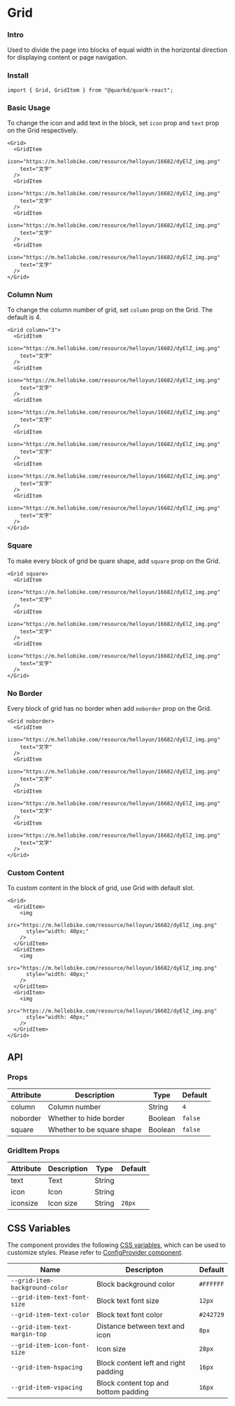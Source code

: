 # Grid

### Intro

Used to divide the page into blocks of equal width in the horizontal direction for displaying content or page navigation.

### Install

```tsx
import { Grid, GridItem } from "@quarkd/quark-react";
```

### Basic Usage

To change the icon and add text in the block, set `icon` prop and `text` prop on the Grid respectively.

```tsx
<Grid>
  <GridItem
    icon="https://m.hellobike.com/resource/helloyun/16682/dyElZ_img.png"
    text="文字"
  />
  <GridItem
    icon="https://m.hellobike.com/resource/helloyun/16682/dyElZ_img.png"
    text="文字"
  />
  <GridItem
    icon="https://m.hellobike.com/resource/helloyun/16682/dyElZ_img.png"
    text="文字"
  />
  <GridItem
    icon="https://m.hellobike.com/resource/helloyun/16682/dyElZ_img.png"
    text="文字"
  />
</Grid>
```

### Column Num

To change the column number of grid, set `column` prop on the Grid. The default is 4.

```tsx
<Grid column="3">
  <GridItem
    icon="https://m.hellobike.com/resource/helloyun/16682/dyElZ_img.png"
    text="文字"
  />
  <GridItem
    icon="https://m.hellobike.com/resource/helloyun/16682/dyElZ_img.png"
    text="文字"
  />
  <GridItem
    icon="https://m.hellobike.com/resource/helloyun/16682/dyElZ_img.png"
    text="文字"
  />
  <GridItem
    icon="https://m.hellobike.com/resource/helloyun/16682/dyElZ_img.png"
    text="文字"
  />
  <GridItem
    icon="https://m.hellobike.com/resource/helloyun/16682/dyElZ_img.png"
    text="文字"
  />
  <GridItem
    icon="https://m.hellobike.com/resource/helloyun/16682/dyElZ_img.png"
    text="文字"
  />
</Grid>
```

### Square

To make every block of grid be quare shape, add `square` prop on the Grid.

```tsx
<Grid square>
  <GridItem
    icon="https://m.hellobike.com/resource/helloyun/16682/dyElZ_img.png"
    text="文字"
  />
  <GridItem
    icon="https://m.hellobike.com/resource/helloyun/16682/dyElZ_img.png"
    text="文字"
  />
  <GridItem
    icon="https://m.hellobike.com/resource/helloyun/16682/dyElZ_img.png"
    text="文字"
  />
</Grid>
```

### No Border

Every block of grid has no border when add `noborder` prop on the Grid.

```tsx
<Grid noborder>
  <GridItem
    icon="https://m.hellobike.com/resource/helloyun/16682/dyElZ_img.png"
    text="文字"
  />
  <GridItem
    icon="https://m.hellobike.com/resource/helloyun/16682/dyElZ_img.png"
    text="文字"
  />
  <GridItem
    icon="https://m.hellobike.com/resource/helloyun/16682/dyElZ_img.png"
    text="文字"
  />
  <GridItem
    icon="https://m.hellobike.com/resource/helloyun/16682/dyElZ_img.png"
    text="文字"
  />
</Grid>
```

### Custom Content

To custom content in the block of grid, use Grid with default slot.

```tsx
<Grid>
  <GridItem>
    <img
      src="https://m.hellobike.com/resource/helloyun/16682/dyElZ_img.png"
      style="width: 40px;"
    />
  </GridItem>
  <GridItem>
    <img
      src="https://m.hellobike.com/resource/helloyun/16682/dyElZ_img.png"
      style="width: 40px;"
    />
  </GridItem>
  <GridItem>
    <img
      src="https://m.hellobike.com/resource/helloyun/16682/dyElZ_img.png"
      style="width: 40px;"
    />
  </GridItem>
</Grid>
```

## API

### Props

| Attribute | Description                | Type    | Default |
| --------- | -------------------------- | ------- | ------- |
| column    | Column number              | String  | `4`     |
| noborder  | Whether to hide border     | Boolean | `false` |
| square    | Whether to be square shape | Boolean | `false` |

### GridItem Props

| Attribute | Description | Type   | Default |
| --------- | ----------- | ------ | ------- |
| text      | Text        | String |         |
| icon      | Icon        | String |         |
| iconsize  | Icon size   | String | `28px`  |

## CSS Variables

The component provides the following [CSS variables](https://developer.mozilla.org/zh-CN/docs/Web/CSS/Using_CSS_custom_properties), which can be used to customize styles. Please refer to [ConfigProvider component](#/zh-CN/guide/theme).

| Name                           | Descripton                           | Default   |
| ------------------------------ | ------------------------------------ | --------- |
| `--grid-item-background-color` | Block background color               | `#FFFFFF` |
| `--grid-item-text-font-size`   | Block text font size                 | `12px`    |
| `--grid-item-text-color`       | Block text font color                | `#242729` |
| `--grid-item-text-margin-top`  | Distance between text and icon       | `8px`     |
| `--grid-item-icon-font-size`   | Icon size                            | `28px`    |
| `--grid-item-hspacing`         | Block content left and right padding | `16px`    |
| `--grid-item-vspacing`         | Block content top and bottom padding | `16px`    |
